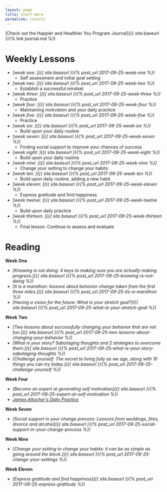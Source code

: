 ```yaml
---
layout: page
title: Start Here
permalink: /start/
---
```


[Check out the Happier and Healthier You Program Journal]({{ site.baseurl }}{% link journal.md %})

# Weekly Lessons

* *[week one: ]({{ site.baseurl }}{% post_url 2017-09-25-week-one %})*
    * Self assessment and initial goal setting
* *[week two: ]({{ site.baseurl }}{% post_url 2017-09-25-week-two %})*
    * Establish a successful mindset
* *[week three: ]({{ site.baseurl }}{% post_url 2017-09-25-week-three %})*
    * Practice
* *[week four: ]({{ site.baseurl }}{% post_url 2017-09-25-week-four %})*
    * Maintaining motivation and your daily practice
* *[week five: ]({{ site.baseurl }}{% post_url 2017-09-25-week-five %})*
    * Practice
* *[week six: ]({{ site.baseurl }}{% post_url 2017-09-25-week-six %})*
    * Build upon your daily routine
* *[week seven: ]({{ site.baseurl }}{% post_url 2017-09-25-week-seven %})*
    * Finding social support to improve your chances of success
* *[week eight: ]({{ site.baseurl }}{% post_url 2017-09-25-week-eight %})*
    * Build upon your daily routine
* *[week nine: ]({{ site.baseurl }}{% post_url 2017-09-25-week-nine %})*
    * Change your setting to change your habits
* *[week ten: ]({{ site.baseurl }}{% post_url 2017-09-25-week-ten %})*
    * Build upon daily routine, adding a new habit
* *[week eleven: ]({{ site.baseurl }}{% post_url 2017-09-25-week-eleven %})*
    * Express gratitude and find happiness
* *[week twelve: ]({{ site.baseurl }}{% post_url 2017-09-25-week-twelve %})*
    * Build upon daily practice
* *[week thirteen: ]({{ site.baseurl }}{% post_url 2017-09-25-week-thirteen %})*
    * Final lesson: Continue to assess and evaluate

# Reading

**Week One**
* *[Knowing is not doing: 4 keys to making sure you are actually making progress.]({{ site.baseurl }}{% post_url 2017-09-25-knowing-is-not-doing %})*
* *[It is a marathon: lessons about behavior change taken from the first three miles.]({{ site.baseurl }}{% post_url 2017-09-25-its-a-marathon %})*
* *[Having a vision for the future: What is your stretch goal?]({{ site.baseurl }}{% post_url 2017-09-25-what-is-your-stretch-goal %})*

**Week Two**
* *[Two lessons about successfully changing your behavior that are not fun.]({{ site.baseurl }}{% post_url 2017-09-25-two-lessons-about-changing-your-behavior %})*
* *[What is your story? Sabotaging thoughts and 2 strategies to overcome them.]({{ site.baseurl }}{% post_url 2017-09-25-what-is-your-story-sabotaging-thoughts %})*
* *[Challenge yourself: The secret to living fully as we age, along with 10 things you can try today.]({{ site.baseurl }}{% post_url 2017-09-25-challenge-yourself %})*

**Week Four**
* *[Become an expert at generating self motivation]({{ site.baseurl }}{% post_url 2017-09-25-expert-at-self-motivation %})*
* *[James Altucher’s Daily Practice](http://www.jamesaltucher.com/start/)*

**Week Seven**
* *[Social support in your change process: Lessons from weddings, fires, divorce and alcohol]({{ site.baseurl }}{% post_url 2017-09-25-social-support-in-your-change-process %})*

**Week Nine**
* *[Change your setting to change your habits: it can be as simple as going around the block.]({{ site.baseurl }}{% post_url 2017-09-25-change-your-settings %})*

**Week Eleven**
* *[Express gratitude and find happiness]({{ site.baseurl }}{% post_url 2017-09-25-express-gratitude %})*
